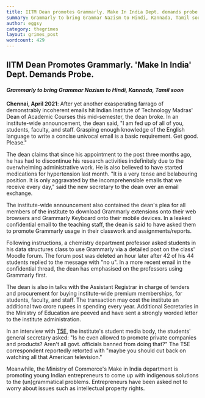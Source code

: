 ```yaml
---
title: IITM Dean promotes Grammarly. Make In India Dept. demands probe.
summary: Grammarly to bring Grammar Nazism to Hindi, Kannada, Tamil soon
author: eggsy
category: thegrimes
layout: grimes_post
wordcount: 429
---
```


## IITM Dean Promotes Grammarly. 'Make In India' Dept. Demands Probe.

#### *Grammarly to bring Grammar Nazism to Hindi, Kannada, Tamil soon*

**Chennai, April 2021**: After yet another exasperating farrago of demonstrably incoherent emails hit Indian Institute of Technology Madras' Dean of Academic Courses this mid-semester, the dean broke. In an institute-wide announcement, the dean said, "I am fed up of all of you, students, faculty, and staff. Grasping enough knowledge of the English language to write a concise univocal email is a basic requirement. Get good. Please."

The dean claims that since his appointment to the post three months ago, he has had to discontinue his research activities indefinitely due to the overwhelming administrative work. He is also believed to have started medications for hypertension last month. "It is a very tense and belabouring position. It is only aggravated by the incomprehensible emails that we receive every day," said the new secretary to the dean over an email exchange.

The institute-wide announcement also contained the dean's plea for all members of the institute to download Grammarly extensions onto their web browsers and Grammarly Keyboard onto their mobile devices. In a leaked confidential email to the teaching staff, the dean is said to have asked them to promote Grammarly usage in their classwork and assignments/reports. 

Following instructions, a chemistry department professor asked students in his data structures class to use Grammarly via a detailed post on the class' Moodle forum. The forum post was deleted an hour later after 42 of his 44 students replied to the message with "no u". In a more recent email in the confidential thread, the dean has emphasised on the professors using Grammarly first.

The dean is also in talks with the Assistant Registrar in charge of tenders and procurement for buying institute-wide premium memberships, for students, faculty, and staff. The transaction may cost the institute an additional two crore rupees in spending every year. Additional Secretaries in the Ministry of Education are peeved and have sent a strongly worded letter to the institute administration.

In an interview with [T5E](https://www.t5eiitm.org/author/eggsy/), the institute's student media body, the students' general secretary asked: "Is he even allowed to promote private companies and products? Aren't all govt. officials banned from doing that?" The T5E correspondent reportedly retorted with "maybe you should cut back on watching all that American television."

Meanwhile, the Ministry of Commerce's Make in India department is promoting young Indian entrepreneurs to come up with indigenous solutions to the (un)grammatical problems. Entrepreneurs have been asked not to worry about issues such as intellectual property rights.